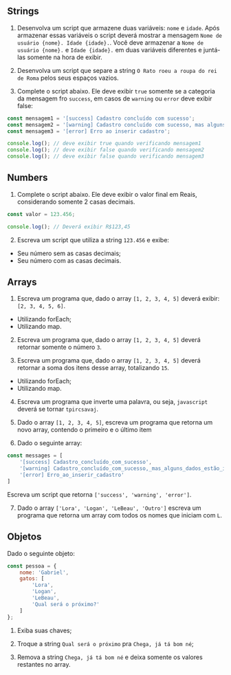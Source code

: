 ## Strings

1) Desenvolva um script que armazene duas variáveis: `nome` e `idade`. Após armazenar essas variáveis o script deverá mostrar a mensagem `Nome de usuário {nome}. Idade {idade}.`. Você deve armazenar a `Nome de usuário {nome}.` e `Idade {idade}.` em duas variáveis diferentes e juntá-las somente na hora de exibir.

2) Desenvolva um script que separe a string `O Rato roeu a roupa do rei de Roma` pelos seus espaços vazios.

3) Complete o script abaixo. Ele deve exibir `true` somente se a categoria da mensagem fro `success`, em casos de `warning` ou `error` deve exibir false:
```js
const mensagem1 = '[success] Cadastro concluído com sucesso';
const mensagem2 = '[warning] Cadastro concluído com sucesso, mas alguns dados estão inconsistentes';
const mensagem3 = '[error] Erro ao inserir cadastro';

console.log(); // deve exibir true quando verificando mensagem1
console.log(); // deve exibir false quando verificando mensagem2
console.log(); // deve exibir false quando verificando mensagem3
```

## Numbers

1) Complete o script abaixo. Ele deve exibir o valor final em Reais, considerando somente 2 casas decimais.
```js
const valor = 123.456;

console.log(); // Deverá exibir R$123,45
```

2) Escreva um script que utiliza a string `123.456` e exibe:
- Seu número sem as casas decimais;
- Seu número com as casas decimais.

## Arrays

1) Escreva um programa que, dado o array `[1, 2, 3, 4, 5]` deverá exibir: `[2, 3, 4, 5, 6]`.
- Utilizando forEach;
- Utilizando map.

2) Escreva um programa que, dado o array `[1, 2, 3, 4, 5]` deverá retornar somente o número `3`.

3) Escreva um programa que, dado o array `[1, 2, 3, 4, 5]` deverá retornar a soma dos itens desse array, totalizando `15`.
- Utilizando forEach;
- Utilizando map.

4) Escreva um programa que inverte uma palavra, ou seja, `javascript` deverá se tornar `tpircsavaj`.

5) Dado o array `[1, 2, 3, 4, 5]`, escreva um programa que retorna um novo array, contendo o primeiro e o último item

6) Dado o seguinte array:
```js
const messages = [
    '[success] Cadastro_concluído_com_sucesso',
    '[warning] Cadastro_concluído_com_sucesso,_mas_alguns_dados_estão_inconsistentes',
    '[error] Erro_ao_inserir_cadastro'
]
```
Escreva um script que retorna `['success', 'warning', 'error']`.

7) Dado o array `['Lora', 'Logan', 'LeBeau', 'Outro']` escreva um programa que retorna um array com todos os nomes que iniciam com `L`.

## Objetos

Dado o seguinte objeto:
```js
const pessoa = {
    nome: 'Gabriel',
    gatos: [
        'Lora',
        'Logan',
        'LeBeau',
        'Qual será o próximo?'
    ]
};
```

1) Exiba suas chaves;

2) Troque a string `Qual será o próximo` pra `Chega, já tá bom né`;

3) Remova a string `Chega, já tá bom né` e deixa somente os valores restantes no array.
